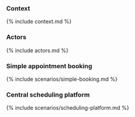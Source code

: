### Context
{% include context.md %}

### Actors
{% include actors.md %}

### Simple appointment booking
{% include scenarios/simple-booking.md %}


### Central scheduling platform
{% include scenarios/scheduling-platform.md %}


